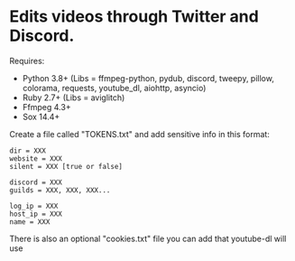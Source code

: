 # Edits videos through Twitter and Discord.

Requires:
 - Python 3.8+ (Libs = ffmpeg-python, pydub, discord, tweepy, pillow, colorama, requests, youtube_dl, aiohttp, asyncio)
 - Ruby 2.7+ (Libs = aviglitch)
 - Ffmpeg 4.3+
 - Sox 14.4+

Create a file called "TOKENS.txt" and add sensitive info in this format:
```
dir = XXX
website = XXX
silent = XXX [true or false]

discord = XXX
guilds = XXX, XXX, XXX...

log_ip = XXX
host_ip = XXX
name = XXX
```

There is also an optional "cookies.txt" file you can add that youtube-dl will use